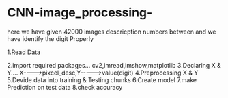 # CNN-image_processing-

here we have given 42000 images descricption numbers between  and we have identify the digit Properly

1.Read Data

2.import required packages... cv2,imread,imshow,matplotlib
3.Declaring X & Y.... X---->pixcel_desc,Y----->value(digit)
4.Preprocessing X & Y
5.Devide data into training & Testing chunks
6.Create model
7.make Prediction on test data
8.check accuracy
